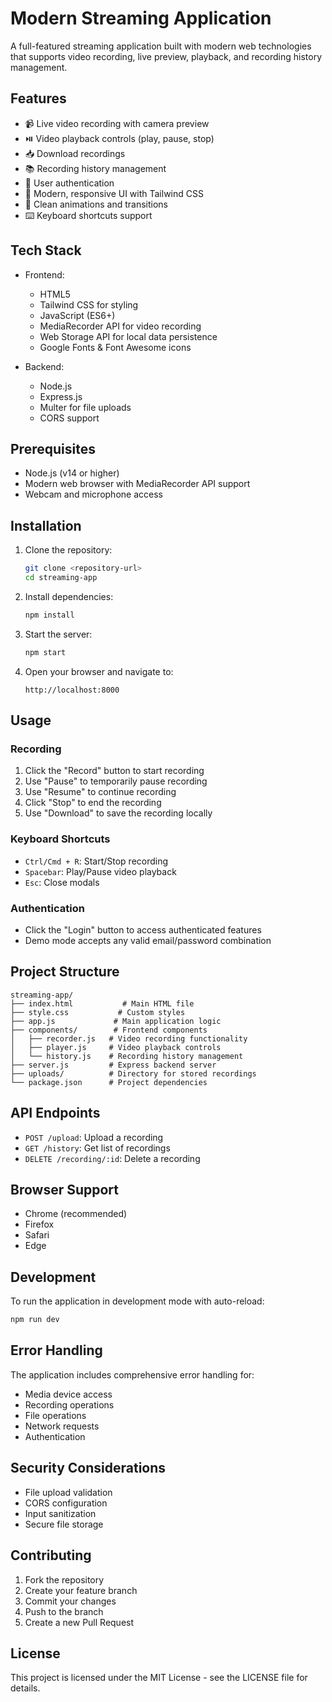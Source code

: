 # Modern Streaming Application

A full-featured streaming application built with modern web technologies that supports video recording, live preview, playback, and recording history management.

## Features

- 📹 Live video recording with camera preview
- ⏯️ Video playback controls (play, pause, stop)
- 📥 Download recordings
- 📚 Recording history management
- 🔐 User authentication
- 💅 Modern, responsive UI with Tailwind CSS
- 🎨 Clean animations and transitions
- ⌨️ Keyboard shortcuts support

## Tech Stack

- Frontend:
  - HTML5
  - Tailwind CSS for styling
  - JavaScript (ES6+)
  - MediaRecorder API for video recording
  - Web Storage API for local data persistence
  - Google Fonts & Font Awesome icons

- Backend:
  - Node.js
  - Express.js
  - Multer for file uploads
  - CORS support

## Prerequisites

- Node.js (v14 or higher)
- Modern web browser with MediaRecorder API support
- Webcam and microphone access

## Installation

1. Clone the repository:
   ```bash
   git clone <repository-url>
   cd streaming-app
   ```

2. Install dependencies:
   ```bash
   npm install
   ```

3. Start the server:
   ```bash
   npm start
   ```

4. Open your browser and navigate to:
   ```
   http://localhost:8000
   ```

## Usage

### Recording

1. Click the "Record" button to start recording
2. Use "Pause" to temporarily pause recording
3. Use "Resume" to continue recording
4. Click "Stop" to end the recording
5. Use "Download" to save the recording locally

### Keyboard Shortcuts

- `Ctrl/Cmd + R`: Start/Stop recording
- `Spacebar`: Play/Pause video playback
- `Esc`: Close modals

### Authentication

- Click the "Login" button to access authenticated features
- Demo mode accepts any valid email/password combination

## Project Structure

```
streaming-app/
├── index.html           # Main HTML file
├── style.css           # Custom styles
├── app.js             # Main application logic
├── components/        # Frontend components
│   ├── recorder.js   # Video recording functionality
│   ├── player.js     # Video playback controls
│   └── history.js    # Recording history management
├── server.js         # Express backend server
├── uploads/          # Directory for stored recordings
└── package.json      # Project dependencies
```

## API Endpoints

- `POST /upload`: Upload a recording
- `GET /history`: Get list of recordings
- `DELETE /recording/:id`: Delete a recording

## Browser Support

- Chrome (recommended)
- Firefox
- Safari
- Edge

## Development

To run the application in development mode with auto-reload:

```bash
npm run dev
```

## Error Handling

The application includes comprehensive error handling for:
- Media device access
- Recording operations
- File operations
- Network requests
- Authentication

## Security Considerations

- File upload validation
- CORS configuration
- Input sanitization
- Secure file storage

## Contributing

1. Fork the repository
2. Create your feature branch
3. Commit your changes
4. Push to the branch
5. Create a new Pull Request

## License

This project is licensed under the MIT License - see the LICENSE file for details.
